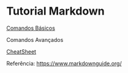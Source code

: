 # Tutorial Markdown

[Comandos Básicos](https://github.com/lisaterumi/tutorial-markdown/blob/main/comandos-basicos-markdown.md)

Comandos Avançados

[CheatSheet](https://github.com/lisaterumi/tutorial-markdown/blob/main/CheatSheet.md)

Referência: https://www.markdownguide.org/
